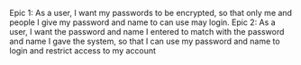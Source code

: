 Epic 1:
    As a user, I want my passwords to be encrypted, so that only me and people I give my password and name to can use may login.
Epic 2:
    As a user, I want the password and name I entered to match with the password and name I gave the system, so that I can use my password and name to login and restrict access to my account
